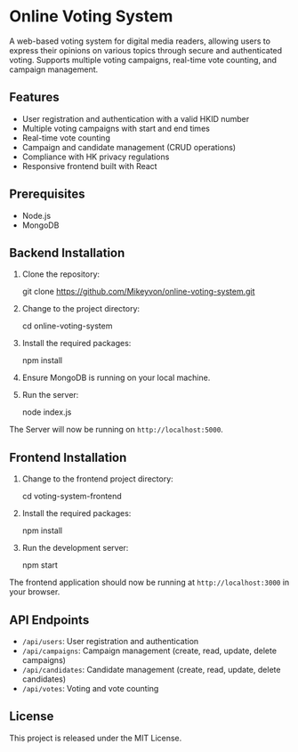 # Online Voting System

A web-based voting system for digital media readers, allowing users to express their opinions on various topics through secure and authenticated voting. Supports multiple voting campaigns, real-time vote counting, and campaign management.

## Features

- User registration and authentication with a valid HKID number
- Multiple voting campaigns with start and end times
- Real-time vote counting
- Campaign and candidate management (CRUD operations)
- Compliance with HK privacy regulations
- Responsive frontend built with React

## Prerequisites

- Node.js
- MongoDB

## Backend Installation

1. Clone the repository:

    git clone https://github.com/Mikeyvon/online-voting-system.git

2. Change to the project directory:

    cd online-voting-system

3. Install the required packages:

    npm install

4. Ensure MongoDB is running on your local machine.

5. Run the server:

    node index.js

The Server will now be running on `http://localhost:5000`.

## Frontend Installation

1. Change to the frontend project directory:

    cd voting-system-frontend

2. Install the required packages:

    npm install

3. Run the development server:

    npm start

The frontend application should now be running at `http://localhost:3000` in your browser.

## API Endpoints

- `/api/users`: User registration and authentication
- `/api/campaigns`: Campaign management (create, read, update, delete campaigns)
- `/api/candidates`: Candidate management (create, read, update, delete candidates)
- `/api/votes`: Voting and vote counting

## License

This project is released under the MIT License.

